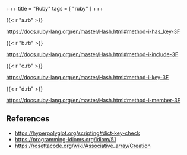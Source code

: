 +++
title = "Ruby"
tags = [ "ruby" ]
+++

{{< r "a.rb" >}}

<https://docs.ruby-lang.org/en/master/Hash.html#method-i-has_key-3F>

{{< r "b.rb" >}}

<https://docs.ruby-lang.org/en/master/Hash.html#method-i-include-3F>

{{< r "c.rb" >}}

<https://docs.ruby-lang.org/en/master/Hash.html#method-i-key-3F>

{{< r "d.rb" >}}

<https://docs.ruby-lang.org/en/master/Hash.html#method-i-member-3F>

## References

- <https://hyperpolyglot.org/scripting#dict-key-check>
- <https://programming-idioms.org/idiom/51>
- <https://rosettacode.org/wiki/Associative_array/Creation>
